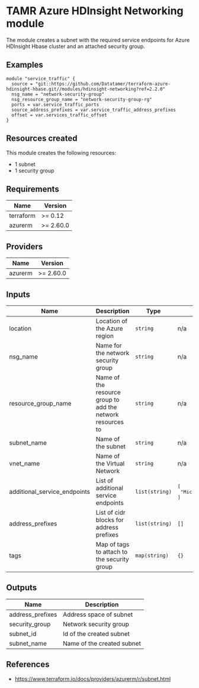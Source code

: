# TAMR Azure HDInsight Networking module

The module creates a subnet with the required service endpoints for Azure HDInsight Hbase cluster
 and an attached security group.

## Examples

```
module "service_traffic" {
  source = "git::https://github.com/Datatamer/terraform-azure-hdinsight-hbase.git//modules/hdinsight-networking?ref=2.2.0"
  nsg_name = "network-security-group"
  nsg_resource_group_name = "network-security-group-rg"
  ports = var.service_traffic_ports
  source_address_prefixes = var.service_traffic_address_prefixes
  offset = var.services_traffic_offset
}
```

## Resources created
This module creates the following resources:
* 1 subnet
* 1 security group

<!-- BEGINNING OF PRE-COMMIT-TERRAFORM DOCS HOOK -->
## Requirements

| Name | Version |
|------|---------|
| terraform | >= 0.12 |
| azurerm | >= 2.60.0 |

## Providers

| Name | Version |
|------|---------|
| azurerm | >= 2.60.0 |

## Inputs

| Name | Description | Type | Default | Required |
|------|-------------|------|---------|:--------:|
| location | Location of the Azure region | `string` | n/a | yes |
| nsg\_name | Name for the network security group | `string` | n/a | yes |
| resource\_group\_name | Name of the resource group to add the network resources to | `string` | n/a | yes |
| subnet\_name | Name of the subnet | `string` | n/a | yes |
| vnet\_name | Name of the Virtual Network | `string` | n/a | yes |
| additional\_service\_endpoints | List of additional service endpoints | `list(string)` | <pre>[<br>  "Microsoft.Storage"<br>]</pre> | no |
| address\_prefixes | List of cidr blocks for address prefixes | `list(string)` | `[]` | no |
| tags | Map of tags to attach to the security group | `map(string)` | `{}` | no |

## Outputs

| Name | Description |
|------|-------------|
| address\_prefixes | Address space of subnet |
| security\_group | Network security group |
| subnet\_id | Id of the created subnet |
| subnet\_name | Name of the created subnet |

<!-- END OF PRE-COMMIT-TERRAFORM DOCS HOOK -->

## References
- https://www.terraform.io/docs/providers/azurerm/r/subnet.html
